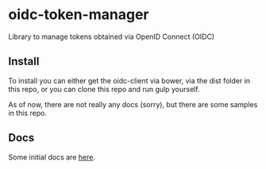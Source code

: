 # oidc-token-manager

Library to manage tokens obtained via OpenID Connect (OIDC)

## Install
To install you can either get the oidc-client via bower, via the dist folder in this repo, or you can clone this repo and run gulp yourself.

As of now, there are not really any docs (sorry), but there are some samples in this repo.

## Docs
Some initial docs are [here](https://github.com/IdentityModel/oidc-token-manager/wiki).
